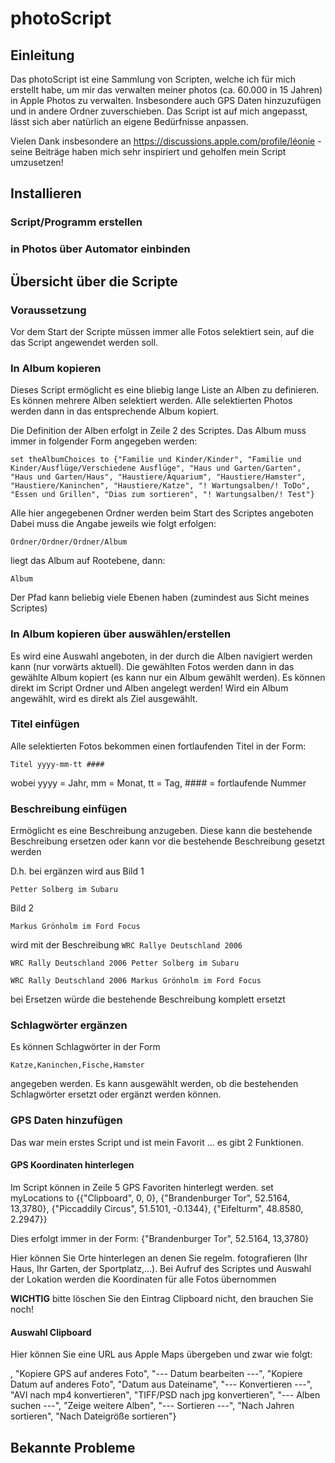 # photoScript
 
## Einleitung

Das photoScript ist eine Sammlung von Scripten, welche ich für mich erstellt habe, um mir das verwalten meiner photos (ca. 60.000 in 15 Jahren) in Apple Photos zu verwalten. Insbesondere auch GPS Daten hinzuzufügen und in andere Ordner zuverschieben. Das Script ist auf mich angepasst, lässt sich aber natürlich an eigene Bedürfnisse anpassen.

Vielen Dank insbesondere an https://discussions.apple.com/profile/léonie - seine Beiträge haben mich sehr inspiriert und geholfen mein Script umzusetzen!

## Installieren

### Script/Programm erstellen

### in Photos über Automator einbinden

## Übersicht über die Scripte

### Voraussetzung

Vor dem Start der Scripte müssen immer alle Fotos selektiert sein, auf die das Script angewendet werden soll.

### In Album kopieren

Dieses Script ermöglicht es eine bliebig lange Liste an Alben zu definieren. Es können mehrere Alben selektiert werden. Alle selektierten Photos werden dann in das entsprechende Album kopiert.

Die Definition der Alben erfolgt in Zeile 2 des Scriptes. Das Album muss immer in folgender Form angegeben werden:

```
set theAlbumChoices to {"Familie und Kinder/Kinder", "Familie und Kinder/Ausflüge/Verschiedene Ausflüge", "Haus und Garten/Garten", "Haus und Garten/Haus", "Haustiere/Aquarium", "Haustiere/Hamster", "Haustiere/Kaninchen", "Haustiere/Katze", "! Wartungsalben/! ToDo", "Essen und Grillen", "Dias zum sortieren", "! Wartungsalben/! Test"}
```

Alle hier angegebenen Ordner werden beim Start des Scriptes angeboten Dabei muss die Angabe jeweils wie folgt erfolgen:

```
Ordner/Ordner/Ordner/Album
```
liegt das Album auf Rootebene, dann:
```
Album
```
Der Pfad kann beliebig viele Ebenen haben (zumindest aus Sicht meines Scriptes)

### In Album kopieren über auswählen/erstellen

Es wird eine Auswahl angeboten, in der durch die Alben navigiert werden kann (nur vorwärts aktuell). Die gewählten Fotos werden dann in das gewählte Album kopiert (es kann nur ein Album gewählt werden). Es können direkt im Script Ordner und Alben angelegt werden! Wird ein Album angewählt, wird es direkt als Ziel ausgewählt.

### Titel einfügen

Alle selektierten Fotos bekommen einen fortlaufenden Titel in der Form:

```
Titel yyyy-mm-tt ####
```
wobei
yyyy = Jahr, mm = Monat, tt = Tag, #### = fortlaufende Nummer

### Beschreibung einfügen

Ermöglicht es eine Beschreibung anzugeben. Diese kann die bestehende Beschreibung ersetzen oder kann vor die bestehende Beschreibung gesetzt werden

D.h. bei ergänzen wird aus
Bild 1
```
Petter Solberg im Subaru
```
Bild 2
```
Markus Grönholm im Ford Focus
```

wird mit der Beschreibung `WRC Rallye Deutschland 2006`
```
WRC Rally Deutschland 2006 Petter Solberg im Subaru
```
```
WRC Rally Deutschland 2006 Markus Grönholm im Ford Focus
```

bei Ersetzen würde die bestehende Beschreibung komplett ersetzt

### Schlagwörter ergänzen

Es können Schlagwörter in der Form
```
Katze,Kaninchen,Fische,Hamster
```
angegeben werden. Es kann ausgewählt werden, ob die bestehenden Schlagwörter ersetzt oder ergänzt werden können.

### GPS Daten hinzufügen

Das war mein erstes Script und ist mein Favorit ... es gibt 2 Funktionen.

#### GPS Koordinaten hinterlegen

Im Script können in Zeile 5 GPS Favoriten hinterlegt werden.
set myLocations to {{"Clipboard", 0, 0}, {"Brandenburger Tor", 52.5164, 13,3780}, {"Piccaddily Circus", 51.5101, -0.1344}, {"Eifelturm", 48.8580, 2.2947}}

Dies erfolgt immer in der Form:
{"Brandenburger Tor", 52.5164, 13,3780}

Hier können Sie Orte hinterlegen an denen Sie regelm. fotografieren (Ihr Haus, Ihr Garten, der Sportplatz,...). Bei Aufruf des Scriptes und Auswahl der Lokation werden die Koordinaten für alle Fotos übernommen

**WICHTIG** bitte löschen Sie den Eintrag Clipboard nicht, den brauchen Sie noch!

#### Auswahl Clipboard

Hier können Sie eine URL aus Apple Maps übergeben und zwar wie folgt:


, "Kopiere GPS auf anderes Foto", "--- Datum bearbeiten ---", "Kopiere Datum auf anderes Foto", "Datum aus Dateiname", "--- Konvertieren ---", "AVI nach mp4 konvertieren", "TIFF/PSD nach jpg konvertieren", "--- Alben suchen ---", "Zeige weitere Alben", "--- Sortieren ---", "Nach Jahren sortieren", "Nach Dateigröße sortieren"}

## Bekannte Probleme
